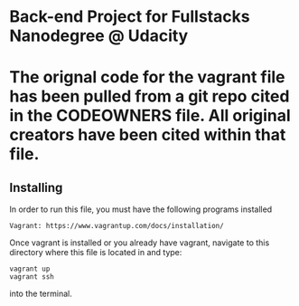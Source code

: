 # Back-end Project for Fullstacks Nanodegree @ Udacity

The orignal code for the vagrant file has been pulled from a git repo
cited in the CODEOWNERS file. All original creators have been cited
within that file.
=============

## Installing
In order to run this file, you must have the following programs installed

```
Vagrant: https://www.vagrantup.com/docs/installation/
```

Once vagrant is installed or you already have vagrant, navigate to this directory
where this file is located in and type:

```
vagrant up
vagrant ssh
```

into the terminal.